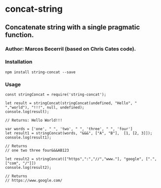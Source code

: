 # concat-string
## Concatenate string with a single pragmatic function.
### Author: Marcos Becerril (based on Chris Cates code).

### Installation
```
npm install string-concat --save
```

### Usage
```
const stringConcat = require('string-concat');

let result = stringConcat(stringConcat(undefined, "Hello", " ","world"), "!!!", null, undefined);
console.log(result);

// Returns: Hello World!!!

var words = ['one', " ", 'two', " ", 'three', " ", 'four']
let result1 = stringConcat(words, "&&&", ["A", "B"],  [1, [2, 3]]);
console.log(result1);

// Returns 
// one two three four&&&AB123

let result2 = stringConcat(["https",":","//","www."], "google", [".", ["com", "/"]])
console.log(result2);

// Returns 
// https://www.google.com/


```
